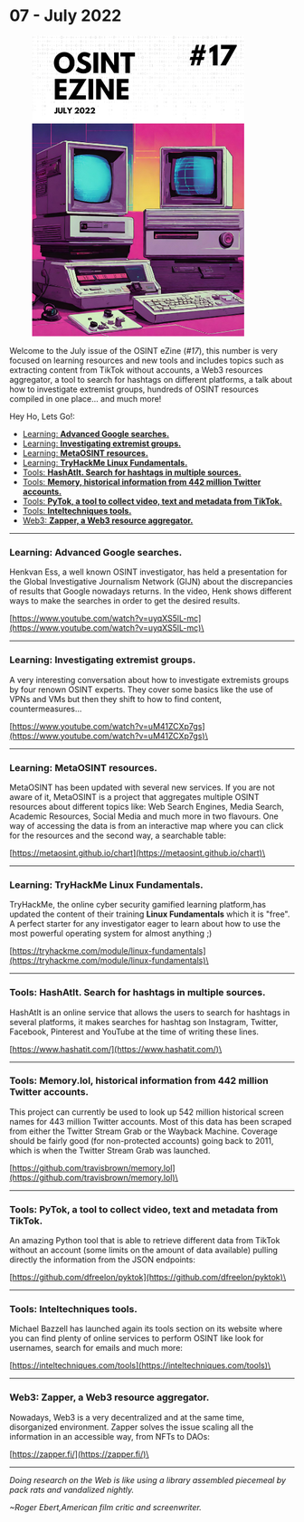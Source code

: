 # 07 - July 2022

<figure><img src="../../.gitbook/assets/OSINT_eZine-202207.png" alt="" width="375"><figcaption></figcaption></figure>

Welcome to the July issue of the OSINT eZine (_#17_), this number is very focused on learning resources and new tools and includes topics such as extracting content from TikTok without accounts, a Web3 resources aggregator, a tool to search for hashtags on different platforms, a talk about how to investigate extremist groups, hundreds of OSINT resources compiled in one place... and much more!

Hey Ho, Lets Go!:

* [Learning: **Advanced Google searches.**](07-july-2022.md#learning-advanced-google-searches)
* [Learning: **Investigating extremist groups.**](07-july-2022.md#learning-investigating-extremist-groups)
* [Learning: **MetaOSINT resources.**](07-july-2022.md#learning-metaosint-resources)
* [Learning: **TryHackMe Linux Fundamentals.**](07-july-2022.md#learning-tryhackme-linux-fundamentals)
* [Tools: **HashAtIt. Search for hashtags in multiple sources.**](07-july-2022.md#tools-hashatit.-search-for-hashtags-in-multiple-sources)
* [Tools: **Memory, historical information from 442 million Twitter accounts.**](07-july-2022.md#tools-memory.lol-historical-information-from-442-million-twitter-accounts)
* [Tools: **PyTok, a tool to collect video, text and metadata from TikTok.**](07-july-2022.md#tools-pytok-a-tool-to-collect-video-text-and-metadata-from-tiktok)
* [Tools: **Inteltechniques tools.**](07-july-2022.md#tools-inteltechniques-tools)
* [Web3: **Zapper, a Web3 resource aggregator.**](07-july-2022.md#web3-zapper-a-web3-resource-aggregator)

***

### Learning: Advanced Google searches.

Henkvan Ess, a well known OSINT investigator, has held a presentation for the Global Investigative Journalism Network (GIJN) about the discrepancies of results that Google nowadays returns. In the video, Henk shows different ways to make the searches in order to get the desired results.

[https://www.youtube.com/watch?v=uyqXS5lL-mc](https://www.youtube.com/watch?v=uyqXS5lL-mc)\


***

### Learning: Investigating extremist groups.

A very interesting conversation about how to investigate extremists groups by four renown OSINT experts. They cover some basics like the use of VPNs and VMs but then they shift to how to find content, countermeasures...

[https://www.youtube.com/watch?v=uM41ZCXp7gs](https://www.youtube.com/watch?v=uM41ZCXp7gs)\


***

### Learning: MetaOSINT resources.

MetaOSINT has been updated with several new services. If you are not aware of it, MetaOSINT is a project that aggregates multiple OSINT resources about different topics like: Web Search Engines, Media Search, Academic Resources, Social Media and much more in two flavours. One way of accessing the data is from an interactive map where you can click for the resources and the second way, a searchable table:

[https://metaosint.github.io/chart](https://metaosint.github.io/chart)\


***

### Learning: TryHackMe Linux Fundamentals.

TryHackMe, the online cyber security gamified learning platform,has updated the content of their training **Linux Fundamentals** which it is "free". A perfect starter for any investigator eager to learn about how to use the most powerful operating system for almost anything ;)

[https://tryhackme.com/module/linux-fundamentals](https://tryhackme.com/module/linux-fundamentals)\


***

### Tools: HashAtIt. Search for hashtags in multiple sources.

HashAtIt is an online service that allows the users to search for hashtags in several platforms, it makes searches for hashtag son Instagram, Twitter, Facebook, Pinterest and YouTube at the time of writing these lines.

[https://www.hashatit.com/](https://www.hashatit.com/)\


***

### Tools: Memory.lol, historical information from 442 million Twitter accounts.

This project can currently be used to look up 542 million historical screen names for 443 million Twitter accounts. Most of this data has been scraped from either the Twitter Stream Grab or the Wayback Machine. Coverage should be fairly good (for non-protected accounts) going back to 2011, which is when the Twitter Stream Grab was launched.

[https://github.com/travisbrown/memory.lol](https://github.com/travisbrown/memory.lol)\


***

### Tools: PyTok, a tool to collect video, text and metadata from TikTok.

An amazing Python tool that is able to retrieve different data from TikTok without an account (some limits on the amount of data available) pulling directly the information from the JSON endpoints:

[https://github.com/dfreelon/pyktok](https://github.com/dfreelon/pyktok)\


***

### Tools: Inteltechniques tools.

Michael Bazzell has launched again its tools section on its website where you can find plenty of online services to perform OSINT like look for usernames, search for emails and much more:

[https://inteltechniques.com/tools](https://inteltechniques.com/tools)\


***

### Web3: Zapper, a Web3 resource aggregator.

Nowadays, Web3 is a very decentralized and at the same time, disorganized environment. Zapper solves the issue scaling all the information in an accessible way, from NFTs to DAOs:

[https://zapper.fi/](https://zapper.fi/)\


***

_Doing research on the Web is like using a library assembled piecemeal by pack rats and vandalized nightly._

_\~Roger Ebert,American film critic and screenwriter._

